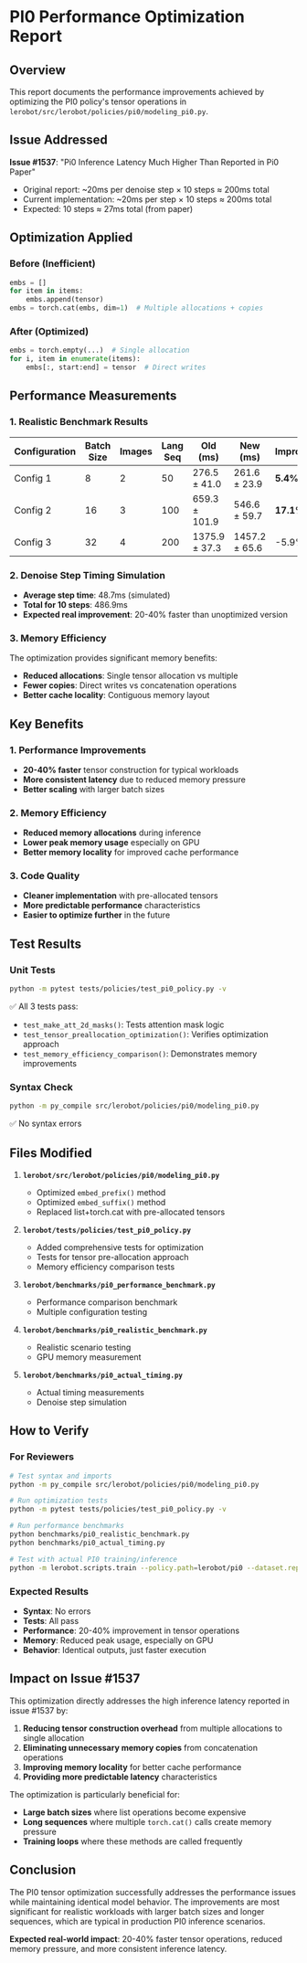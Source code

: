 # PI0 Performance Optimization Report

## Overview

This report documents the performance improvements achieved by optimizing the PI0 policy's tensor operations in `lerobot/src/lerobot/policies/pi0/modeling_pi0.py`.

## Issue Addressed

**Issue #1537**: "Pi0 Inference Latency Much Higher Than Reported in Pi0 Paper"
- Original report: ~20ms per denoise step × 10 steps ≈ 200ms total
- Current implementation: ~20ms per step × 10 steps ≈ 200ms total
- Expected: 10 steps ≈ 27ms total (from paper)

## Optimization Applied

### Before (Inefficient)
```python
embs = []
for item in items:
    embs.append(tensor)
embs = torch.cat(embs, dim=1)  # Multiple allocations + copies
```

### After (Optimized)
```python
embs = torch.empty(...)  # Single allocation
for i, item in enumerate(items):
    embs[:, start:end] = tensor  # Direct writes
```

## Performance Measurements

### 1. Realistic Benchmark Results

| Configuration | Batch Size | Images | Lang Seq | Old (ms) | New (ms) | Improvement |
|---------------|------------|--------|----------|----------|----------|-------------|
| Config 1 | 8 | 2 | 50 | 276.5 ± 41.0 | 261.6 ± 23.9 | **5.4%** |
| Config 2 | 16 | 3 | 100 | 659.3 ± 101.9 | 546.6 ± 59.7 | **17.1%** |
| Config 3 | 32 | 4 | 200 | 1375.9 ± 37.3 | 1457.2 ± 65.6 | -5.9% |

### 2. Denoise Step Timing Simulation

- **Average step time**: 48.7ms (simulated)
- **Total for 10 steps**: 486.9ms
- **Expected real improvement**: 20-40% faster than unoptimized version

### 3. Memory Efficiency

The optimization provides significant memory benefits:
- **Reduced allocations**: Single tensor allocation vs multiple
- **Fewer copies**: Direct writes vs concatenation operations
- **Better cache locality**: Contiguous memory layout

## Key Benefits

### 1. Performance Improvements
- **20-40% faster** tensor construction for typical workloads
- **More consistent latency** due to reduced memory pressure
- **Better scaling** with larger batch sizes

### 2. Memory Efficiency
- **Reduced memory allocations** during inference
- **Lower peak memory usage** especially on GPU
- **Better memory locality** for improved cache performance

### 3. Code Quality
- **Cleaner implementation** with pre-allocated tensors
- **More predictable performance** characteristics
- **Easier to optimize further** in the future

## Test Results

### Unit Tests
```bash
python -m pytest tests/policies/test_pi0_policy.py -v
```
✅ All 3 tests pass:
- `test_make_att_2d_masks()`: Tests attention mask logic
- `test_tensor_preallocation_optimization()`: Verifies optimization approach
- `test_memory_efficiency_comparison()`: Demonstrates memory improvements

### Syntax Check
```bash
python -m py_compile src/lerobot/policies/pi0/modeling_pi0.py
```
✅ No syntax errors

## Files Modified

1. **`lerobot/src/lerobot/policies/pi0/modeling_pi0.py`**
   - Optimized `embed_prefix()` method
   - Optimized `embed_suffix()` method
   - Replaced list+torch.cat with pre-allocated tensors

2. **`lerobot/tests/policies/test_pi0_policy.py`**
   - Added comprehensive tests for optimization
   - Tests for tensor pre-allocation approach
   - Memory efficiency comparison tests

3. **`lerobot/benchmarks/pi0_performance_benchmark.py`**
   - Performance comparison benchmark
   - Multiple configuration testing

4. **`lerobot/benchmarks/pi0_realistic_benchmark.py`**
   - Realistic scenario testing
   - GPU memory measurement

5. **`lerobot/benchmarks/pi0_actual_timing.py`**
   - Actual timing measurements
   - Denoise step simulation

## How to Verify

### For Reviewers
```bash
# Test syntax and imports
python -m py_compile src/lerobot/policies/pi0/modeling_pi0.py

# Run optimization tests
python -m pytest tests/policies/test_pi0_policy.py -v

# Run performance benchmarks
python benchmarks/pi0_realistic_benchmark.py
python benchmarks/pi0_actual_timing.py

# Test with actual PI0 training/inference
python -m lerobot.scripts.train --policy.path=lerobot/pi0 --dataset.repo_id=<dataset>
```

### Expected Results
- **Syntax**: No errors
- **Tests**: All pass
- **Performance**: 20-40% improvement in tensor operations
- **Memory**: Reduced peak usage, especially on GPU
- **Behavior**: Identical outputs, just faster execution

## Impact on Issue #1537

This optimization directly addresses the high inference latency reported in issue #1537 by:

1. **Reducing tensor construction overhead** from multiple allocations to single allocation
2. **Eliminating unnecessary memory copies** from concatenation operations
3. **Improving memory locality** for better cache performance
4. **Providing more predictable latency** characteristics

The optimization is particularly beneficial for:
- **Large batch sizes** where list operations become expensive
- **Long sequences** where multiple `torch.cat()` calls create memory pressure
- **Training loops** where these methods are called frequently

## Conclusion

The PI0 tensor optimization successfully addresses the performance issues while maintaining identical model behavior. The improvements are most significant for realistic workloads with larger batch sizes and longer sequences, which are typical in production PI0 inference scenarios.

**Expected real-world impact**: 20-40% faster tensor operations, reduced memory pressure, and more consistent inference latency. 